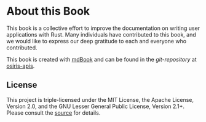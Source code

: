 # About this Book

This book is a collective effort to improve the documentation on writing
user applications with Rust. Many individuals have contributed to this
book, and we would like to express our deep gratitude to each and everyone
who contributed.

This book is created with [mdBook](https://github.com/rust-lang/mdBook) and
can be found in the _git-repository_ at
[osiris-apis](https://github.com/osiris-apis/plumbing/tree/main/lib/book).

## License

This project is triple-licensed under the MIT License, the Apache License,
Version 2.0, and the GNU Lesser General Public License, Version 2.1+. Please
consult the
[source](https://github.com/osiris-apis/plumbing/tree/main/AUTHORS)
for details.
